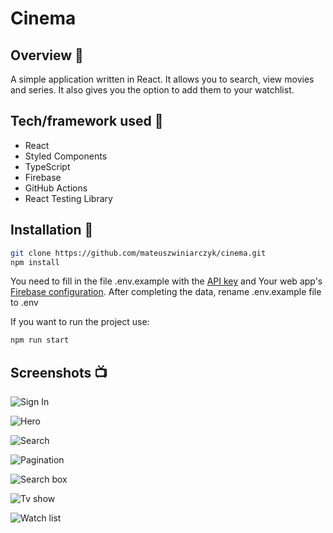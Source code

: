 # Cinema

## Overview 🎉

A simple application written in React. It allows you to search, view movies and series. It also gives you the option to add them to your watchlist.

## Tech/framework used 🔧

- React
- Styled Components
- TypeScript
- Firebase
- GitHub Actions
- React Testing Library

## Installation 💾

```bash
git clone https://github.com/mateuszwiniarczyk/cinema.git
npm install
```

You need to fill in the file .env.example with the [API key](https://www.themoviedb.org/ 'API key') and Your web app's [Firebase configuration](https://console.firebase.google.com/ 'Firebase configuration').
After completing the data, rename .env.example file to .env

If you want to run the project use:

```bash
npm run start
```

## Screenshots 📺

![Sign In](https://i.ibb.co/64WJsZ8/sign-in.png)

![Hero](https://i.ibb.co/0tGPFFd/hero.png)

![Search](https://i.ibb.co/X3YY4x9/search.png)

![Pagination](https://i.ibb.co/dDJSZYN/pagination.png)

![Search box](https://i.ibb.co/nrRqzdJ/searchbox.png)

![Tv show](https://i.ibb.co/G9Sk10W/mediaview.png)

![Watch list](https://i.ibb.co/dfPCvVv/watchlist.png)
